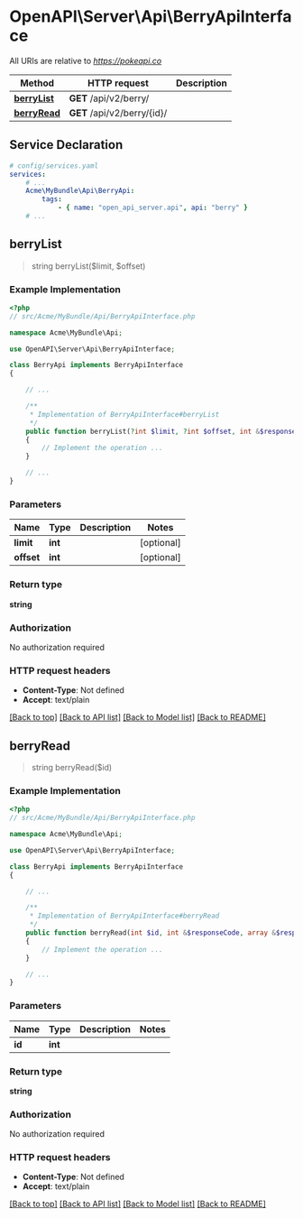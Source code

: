 # OpenAPI\Server\Api\BerryApiInterface

All URIs are relative to *https://pokeapi.co*

Method | HTTP request | Description
------------- | ------------- | -------------
[**berryList**](BerryApiInterface.md#berryList) | **GET** /api/v2/berry/ | 
[**berryRead**](BerryApiInterface.md#berryRead) | **GET** /api/v2/berry/{id}/ | 


## Service Declaration
```yaml
# config/services.yaml
services:
    # ...
    Acme\MyBundle\Api\BerryApi:
        tags:
            - { name: "open_api_server.api", api: "berry" }
    # ...
```

## **berryList**
> string berryList($limit, $offset)



### Example Implementation
```php
<?php
// src/Acme/MyBundle/Api/BerryApiInterface.php

namespace Acme\MyBundle\Api;

use OpenAPI\Server\Api\BerryApiInterface;

class BerryApi implements BerryApiInterface
{

    // ...

    /**
     * Implementation of BerryApiInterface#berryList
     */
    public function berryList(?int $limit, ?int $offset, int &$responseCode, array &$responseHeaders): array|object|null
    {
        // Implement the operation ...
    }

    // ...
}
```

### Parameters

Name | Type | Description  | Notes
------------- | ------------- | ------------- | -------------
 **limit** | **int**|  | [optional]
 **offset** | **int**|  | [optional]

### Return type

**string**

### Authorization

No authorization required

### HTTP request headers

 - **Content-Type**: Not defined
 - **Accept**: text/plain

[[Back to top]](#) [[Back to API list]](../../README.md#documentation-for-api-endpoints) [[Back to Model list]](../../README.md#documentation-for-models) [[Back to README]](../../README.md)

## **berryRead**
> string berryRead($id)



### Example Implementation
```php
<?php
// src/Acme/MyBundle/Api/BerryApiInterface.php

namespace Acme\MyBundle\Api;

use OpenAPI\Server\Api\BerryApiInterface;

class BerryApi implements BerryApiInterface
{

    // ...

    /**
     * Implementation of BerryApiInterface#berryRead
     */
    public function berryRead(int $id, int &$responseCode, array &$responseHeaders): array|object|null
    {
        // Implement the operation ...
    }

    // ...
}
```

### Parameters

Name | Type | Description  | Notes
------------- | ------------- | ------------- | -------------
 **id** | **int**|  |

### Return type

**string**

### Authorization

No authorization required

### HTTP request headers

 - **Content-Type**: Not defined
 - **Accept**: text/plain

[[Back to top]](#) [[Back to API list]](../../README.md#documentation-for-api-endpoints) [[Back to Model list]](../../README.md#documentation-for-models) [[Back to README]](../../README.md)

